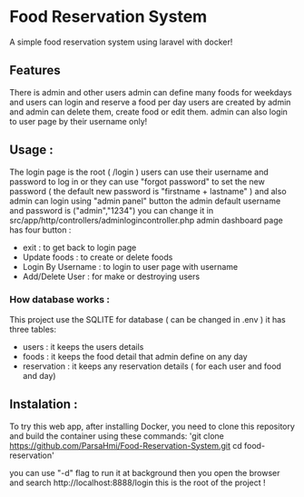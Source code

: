 # Food Reservation System

A simple food reservation system using laravel with docker!


## Features
There is admin and other users
admin can define many foods for weekdays 
and users can login and reserve a food per day
users are created by admin and admin can delete them, create food or edit them.
admin can also login to user page by their username only!

## Usage :
The login page is the root ( /login )
users can use their username and password to log in
or they can use "forgot password" to set the new password ( the default new password is "firstname + lastname" )
and also admin can login using "admin panel" button
the admin default username and password is ("admin","1234") you can change it in src/app/http/controllers/adminlogincontroller.php
admin dashboard page has four button :
- exit : to get back to login page
- Update foods : to create or delete foods
- Login By Username : to login to user page with username
- Add/Delete User : for make or destroying users



### How database works :
This project use the SQLITE for database  ( can be changed in .env )
it has three tables:
- users : it keeps the users details
- foods : it keeps the food detail that admin define on any day
- reservation : it keeps any reservation details ( for each user and food and day)




## Instalation :
To try this web app, after installing Docker, you need to clone this repository and build the container using these commands:
'git clone https://github.com/ParsaHmi/Food-Reservation-System.git
cd food-reservation'

you can use "-d" flag to run it at background
then you open the browser and search 
http://localhost:8888/login
this is the root of the project !
